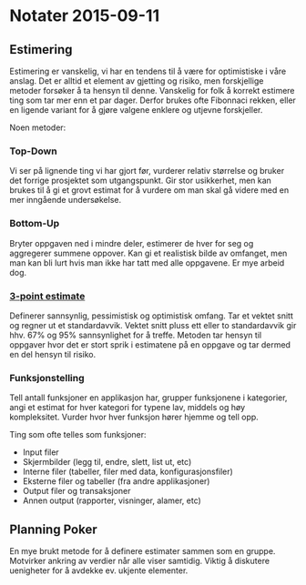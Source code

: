 # Notater 2015-09-11

## Estimering

Estimering er vanskelig, vi har en tendens til å være for optimistiske i våre anslag. Det er alltid et element av gjetting og risiko, men forskjellige metoder forsøker å ta hensyn til denne. Vanskelig for folk å korrekt estimere ting som tar mer enn et par dager. Derfor brukes ofte Fibonnaci rekken, eller en ligende variant for å gjøre valgene enklere og utjevne forskjeller. 

Noen metoder: 

### Top-Down

Vi ser på lignende ting vi har gjort før, vurderer relativ størrelse og bruker det forrige prosjektet som utgangspunkt. Gir stor usikkerhet, men kan brukes til å gi et grovt estimat for å vurdere om man skal gå videre med en mer inngående undersøkelse. 

### Bottom-Up

Bryter oppgaven ned i mindre deler, estimerer de hver for seg og aggregerer summene oppover. Kan gi et realistisk bilde av omfanget, men man kan bli lurt hvis man ikke har tatt med alle oppgavene. Er mye arbeid dog. 

### [3-point estimate](https://en.wikipedia.org/wiki/Three-point_estimation)

Definerer sannsynlig, pessimistisk og optimistisk omfang. Tar et vektet snitt og regner ut et standardavvik. Vektet snitt pluss ett eller to standardavvik gir hhv. 67% og 95% sannsynlighet for å treffe. Metoden tar hensyn til oppgaver hvor det er stort sprik i estimatene på en oppgave og tar dermed en del hensyn til risiko.  

### Funksjonstelling

Tell antall funksjoner en applikasjon har, grupper funksjonene i kategorier, angi et estimat for hver kategori for typene lav, middels og høy kompleksitet. Vurder hvor hver funksjon hører hjemme og tell opp. 

Ting som ofte telles som funksjoner: 
* Input filer
* Skjermbilder (legg til, endre, slett, list ut, etc)
* Interne filer (tabeller, filer med data, konfigurasjonsfiler)
* Eksterne filer og tabeller (fra andre applikasjoner)
* Output filer og transaksjoner
* Annen output (rapporter, visninger, alamer, etc)




## Planning Poker

En mye brukt metode for å definere estimater sammen som en gruppe. Motvirker ankring av verdier når alle viser samtidig. Viktig å diskutere uenigheter for å avdekke ev. ukjente elementer. 
